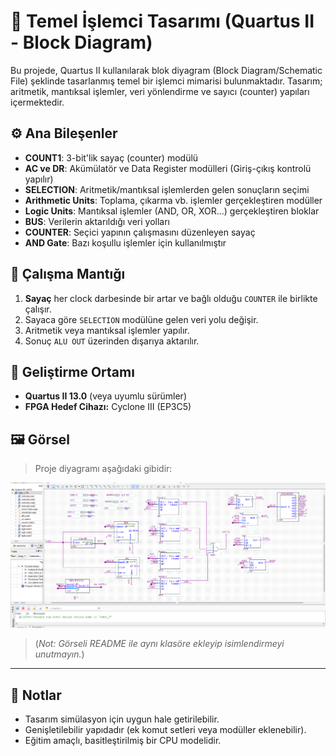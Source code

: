 # 🔧 Temel İşlemci Tasarımı (Quartus II - Block Diagram)

Bu projede, Quartus II kullanılarak blok diyagram (Block Diagram/Schematic File) şeklinde tasarlanmış temel bir işlemci mimarisi bulunmaktadır. Tasarım; aritmetik, mantıksal işlemler, veri yönlendirme ve sayıcı (counter) yapıları içermektedir.

## ⚙️ Ana Bileşenler

- **COUNT1**: 3-bit'lik sayaç (counter) modülü
- **AC ve DR**: Akümülatör ve Data Register modülleri (Giriş-çıkış kontrolü yapılır)
- **SELECTION**: Aritmetik/mantıksal işlemlerden gelen sonuçların seçimi
- **Arithmetic Units**: Toplama, çıkarma vb. işlemler gerçekleştiren modüller
- **Logic Units**: Mantıksal işlemler (AND, OR, XOR...) gerçekleştiren bloklar
- **BUS**: Verilerin aktarıldığı veri yolları
- **COUNTER**: Seçici yapının çalışmasını düzenleyen sayaç
- **AND Gate**: Bazı koşullu işlemler için kullanılmıştır

## 🔄 Çalışma Mantığı

1. **Sayaç** her clock darbesinde bir artar ve bağlı olduğu `COUNTER` ile birlikte çalışır.
2. Sayaca göre `SELECTION` modülüne gelen veri yolu değişir.
3. Aritmetik veya mantıksal işlemler yapılır.
4. Sonuç `ALU OUT` üzerinden dışarıya aktarılır.

## 🧪 Geliştirme Ortamı

- **Quartus II 13.0** (veya uyumlu sürümler)
- **FPGA Hedef Cihazı:** Cyclone III (EP3C5)

## 🖼️ Görsel

> Proje diyagramı aşağıdaki gibidir:

![İşlemci Tasarımı Diyagramı](./Ekran_goruntusu_2025-05-15.png)

> (*Not: Görseli README ile aynı klasöre ekleyip isimlendirmeyi unutmayın.*)

---

## 📌 Notlar

- Tasarım simülasyon için uygun hale getirilebilir.
- Genişletilebilir yapıdadır (ek komut setleri veya modüller eklenebilir).
- Eğitim amaçlı, basitleştirilmiş bir CPU modelidir.

